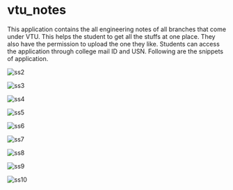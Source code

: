 # vtu_notes
This application contains the all engineering notes of all branches that come under VTU.
This helps the student to get all the stuffs at one place. They also have the permission to upload the one they like.
Students can access the application through college mail ID and USN.
Following are the snippets of application.

 ![ss2](https://github.com/Shreelakshmibhat28/VTUNotes_Allbranches/assets/118789979/ca27fe06-9536-4fe6-9c97-e549c201b6e7)


![ss3](https://github.com/Shreelakshmibhat28/VTUNotes_Allbranches/assets/118789979/99e2c06d-d6e8-46af-b028-d2ef25d13626)


![ss4](https://github.com/Shreelakshmibhat28/VTUNotes_Allbranches/assets/118789979/3d0d615d-6348-4d75-b5fc-7562a127bc61)


![ss5](https://github.com/Shreelakshmibhat28/VTUNotes_Allbranches/assets/118789979/89a7d418-48b8-4087-aa24-35759fa7cb0d)


![ss6](https://github.com/Shreelakshmibhat28/VTUNotes_Allbranches/assets/118789979/e3d75555-66a1-4335-9c56-f5cc3622c341)


![ss7](https://github.com/Shreelakshmibhat28/VTUNotes_Allbranches/assets/118789979/5a4efa48-b7f4-436d-987b-a3b418acc972)


![ss8](https://github.com/Shreelakshmibhat28/VTUNotes_Allbranches/assets/118789979/fe5e2f2a-b934-4779-aced-a0ac6b2bca6a)


![ss9](https://github.com/Shreelakshmibhat28/VTUNotes_Allbranches/assets/118789979/0a948fb7-c5a5-4d33-a083-d96fd7e0ca12)


![ss10](https://github.com/Shreelakshmibhat28/VTUNotes_Allbranches/assets/118789979/2e08988c-717d-455a-9cad-b4b20d3d9d68)
